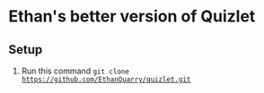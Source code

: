 # Ethan's better version of Quizlet
## Setup
1. Run this command <code>git clone https://github.com/EthanQuarry/quizlet.git</code>
